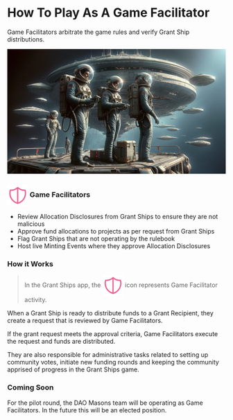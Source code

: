 # How To Play As A Game Facilitator

Game Facilitators arbitrate the game rules and verify Grant Ship distributions.

![](/public/game_facilitators.webp)

<h3><img src="/public/gamefacilitator_icon.svg" style="display: inline; vertical-align: middle;" alt="Grant Ship Icon" /> Game Facilitators</h3>

- Review Allocation Disclosures from Grant Ships to ensure they are not malicious
- Approve fund allocations to projects as per request from Grant Ships
- Flag Grant Ships that are not operating by the rulebook
- Host live Minting Events where they approve Allocation Disclosures

### How it Works

> In the Grant Ships app, the <img src="/public/gamefacilitator_icon.svg" style="display: inline; vertical-align: middle;" alt="Grant Ship Icon" /> icon represents Game Facilitator activity.

When a Grant Ship is ready to distribute funds to a Grant Recipient, they create a request that is reviewed by Game Facilitators.

If the grant request meets the approval criteria, Game Facilitators execute the request and funds are distributed.

They are also responsible for administrative tasks related to setting up community votes, initiate new funding rounds and keeping the community apprised of progress in the Grant Ships game.

### Coming Soon

For the pilot round, the DAO Masons team will be operating as Game Facilitators. In the future this will be an elected position.
